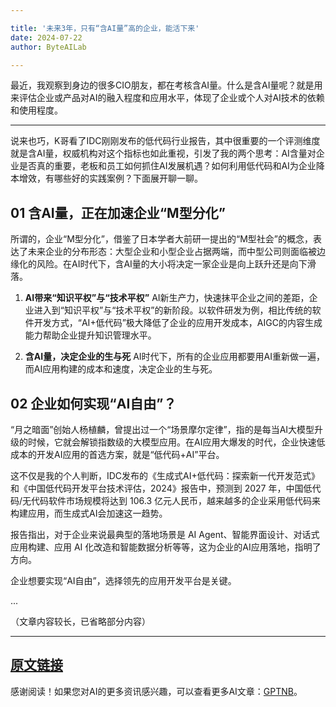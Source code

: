```yaml
---

title: '未来3年，只有“含AI量”高的企业，能活下来'
date: 2024-07-22
author: ByteAILab

---
```


最近，我观察到身边的很多CIO朋友，都在考核含AI量。什么是含AI量呢？就是用来评估企业或产品对AI的融入程度和应用水平，体现了企业或个人对AI技术的依赖和使用程度。

---
说来也巧，K哥看了IDC刚刚发布的低代码行业报告，其中很重要的一个评测维度就是含AI量，权威机构对这个指标也如此重视，引发了我的两个思考：AI含量对企业是否真的重要，老板和员工如何抓住AI发展机遇？如何利用低代码和AI为企业降本增效，有哪些好的实践案例？下面展开聊一聊。

## 01 含AI量，正在加速企业“M型分化”

所谓的，企业“M型分化”，借鉴了日本学者大前研一提出的“M型社会”的概念，表达了未来企业的分布形态：大型企业和小型企业占据两端，而中型公司则面临被边缘化的风险。在AI时代下，含AI量的大小将决定一家企业是向上跃升还是向下滑落。

1. **AI带来“知识平权”与“技术平权”**
AI新生产力，快速抹平企业之间的差距，企业进入到“知识平权”与“技术平权”的新阶段。以软件研发为例，相比传统的软件开发方式，“AI+低代码”极大降低了企业的应用开发成本，AIGC的内容生成能力帮助企业提升知识管理水平。

2. **含AI量，决定企业的生与死**
AI时代下，所有的企业应用都要用AI重新做一遍，而AI应用构建的成本和速度，决定企业的生与死。

## 02 企业如何实现“AI自由”？

“月之暗面”创始人杨植麟，曾提出过一个“场景摩尔定律”，指的是每当AI大模型升级的时候，它就会解锁指数级的大模型应用。在AI应用大爆发的时代，企业快速低成本的开发AI应用的首选方案，就是“低代码+AI”平台。

这不仅是我的个人判断，IDC发布的《生成式AI+低代码：探索新一代开发范式》和《中国低代码开发平台技术评估，2024》报告中，预测到 2027 年，中国低代码/无代码软件市场规模将达到 106.3 亿元人民币，越来越多的企业采用低代码来构建应用，而生成式AI会加速这一趋势。

报告指出，对于企业来说最典型的落地场景是 AI Agent、智能界面设计、对话式应用构建、应用 AI 化改造和智能数据分析等等，这为企业的AI应用落地，指明了方向。

企业想要实现“AI自由”，选择领先的应用开发平台是关键。

...

（文章内容较长，已省略部分内容）

---

[原文链接](https://www.aixinzhijie.com/article/6846296)
---
感谢阅读！如果您对AI的更多资讯感兴趣，可以查看更多AI文章：[GPTNB](https://gptnb.com)。